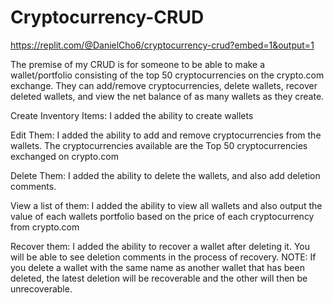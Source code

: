 # Cryptocurrency-CRUD
https://replit.com/@DanielCho6/cryptocurrency-crud?embed=1&output=1 

The premise of my CRUD is for someone to be able to make a wallet/portfolio consisting of the top 50 cryptocurrencies on the crypto.com exchange. They can add/remove cryptocurrencies, delete wallets, recover deleted wallets, and view the net balance of as many wallets as they create. 

Create Inventory Items: 
	I added the ability to create wallets

Edit Them:
	I added the ability to add and remove cryptocurrencies from the wallets. The cryptocurrencies available are the Top 50 cryptocurrencies exchanged on crypto.com

Delete Them:
	I added the ability to delete the wallets, and also add deletion comments.

View a list of them:
	I added the ability to view all wallets and also output the value of each wallets portfolio based on the price of each cryptocurrency from crypto.com

Recover them:
	I added the ability to recover a wallet after deleting it. You will be able to see deletion comments in the process of recovery. NOTE: If you delete a wallet with the same name as another wallet that has been deleted, the latest deletion will be recoverable and the other will then be unrecoverable. 
